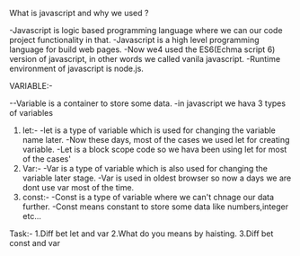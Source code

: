 What is javascript and why we used ?

-Javascript is logic based programming language where we can our code project functionality in that.
-Javascript is a high level programming language for build web pages.
-Now we4 used the ES6(Echma script 6) version of javascript, in other words we called vanila javascript.
-Runtime environment of javascript is node.js.

VARIABLE:-

--Variable is a container to store some data.
-in javascript we hava 3 types of variables
1. let:-
   -let is a type of variable which is used for changing the variable name later.
   -Now these days, most of the cases we used let for creating variable.
   -Let is a block scope code so we hava been using let for most of the cases'
2. Var:-
    -Var is a type of variable which is also  used for changing the variable later stage.
    -Var is used in oldest browser so now a days we are dont use var most of the time.
3. const:-
    -Const is a type of variable where we can't chnage our data further.
    -Const means constant to store some data like numbers,integer etc...

Task:-
    1.Diff bet let and var
    2.What do you means by haisting.
    3.Diff bet const and var




